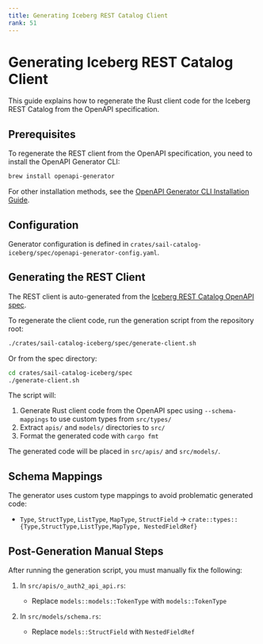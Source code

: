 ```yaml
---
title: Generating Iceberg REST Catalog Client
rank: 51
---
```


# Generating Iceberg REST Catalog Client

This guide explains how to regenerate the Rust client code for the Iceberg REST Catalog from the OpenAPI specification.

## Prerequisites

To regenerate the REST client from the OpenAPI specification, you need to install the OpenAPI Generator CLI:

```bash
brew install openapi-generator
```

For other installation methods, see the [OpenAPI Generator CLI Installation Guide](https://openapi-generator.tech/docs/installation/).

## Configuration

Generator configuration is defined in `crates/sail-catalog-iceberg/spec/openapi-generator-config.yaml`.

## Generating the REST Client

The REST client is auto-generated from the [Iceberg REST Catalog OpenAPI spec](https://github.com/lakehq/sail/blob/main/crates/sail-catalog-iceberg/spec/iceberg-rest-catalog.yaml).

To regenerate the client code, run the generation script from the repository root:

```bash
./crates/sail-catalog-iceberg/spec/generate-client.sh
```

Or from the spec directory:

```bash
cd crates/sail-catalog-iceberg/spec
./generate-client.sh
```

The script will:
1. Generate Rust client code from the OpenAPI spec using `--schema-mappings` to use custom types from `src/types/`
2. Extract `apis/` and `models/` directories to `src/`
3. Format the generated code with `cargo fmt`

The generated code will be placed in `src/apis/` and `src/models/`.

## Schema Mappings

The generator uses custom type mappings to avoid problematic generated code:
- `Type`, `StructType`, `ListType`, `MapType`, `StructField` → `crate::types::{Type,StructType,ListType,MapType, NestedFieldRef}`

## Post-Generation Manual Steps

After running the generation script, you must manually fix the following:

1. In `src/apis/o_auth2_api_api.rs`:
   - Replace `models::models::TokenType` with `models::TokenType`

2. In `src/models/schema.rs`:
   - Replace `models::StructField` with `NestedFieldRef`
